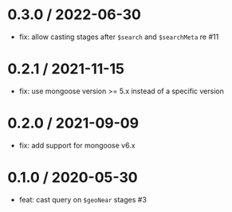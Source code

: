 0.3.0 / 2022-06-30
===================
 * fix: allow casting stages after `$search` and `$searchMeta` re #11
 
0.2.1 / 2021-11-15
===================
 * fix: use mongoose version >= 5.x instead of a specific version

0.2.0 / 2021-09-09
===================
 * fix: add support for mongoose v6.x

0.1.0 / 2020-05-30
===================
 * feat: cast query on `$geoNear` stages #3
